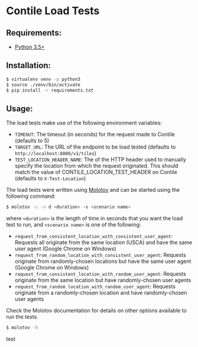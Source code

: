 # Contile Load Tests

## Requirements:

- [Python 3.5+](https://www.python.org/downloads/)

## Installation:

```sh
$ virtualenv venv -p python3
$ source ./venv/bin/activate
$ pip install -r requirements.txt
```

## Usage:

The load tests make use of the following environment variables:
* `TIMEOUT`: The timeout (in seconds) for the request made to Contile (defaults to 5)
* `TARGET_URL`: The URL of the endpoint to be load tested (defaults to `http://localhost:8000/v1/tiles`)
* `TEST_LOCATION_HEADER_NAME`: The of the HTTP header used to manually specify the location from which the request originated. This should match the value of CONTILE_LOCATION_TEST_HEADER on Contile (defaults to `X-Test-Location`)

The load tests were written using
[Molotov](https://molotov.readthedocs.io/en/stable/) and can be started using
the following command:

```sh
$ molotov -c -v d <duration> -s <scenario name>
```

where `<duration>` is the length of time in seconds that you want the load test
to run, and `<scenario name>` is one of the following:
* `request_from_consistent_location_with_consistent_user_agent`: Requests all originate from the same location (USCA) and have the same user agent (Google Chrome on Windows)
* `request_from_random_location_with_consistent_user_agent`: Requests originate from randomly-chosen locations but have the same user agent (Google Chrome on Windows)
* `request_from_consistent_location_with_random_user_agent`: Requests originate from the same location but have randomly-chosen user agents
* `request_from_random_location_with_random_user_agent`: Requests originate from a randomly-chosen location and have randomly-chosen user agents

Check the Molotov documentation for details on other options available to run
the tests.

```sh
$ molotov -h
```

test

